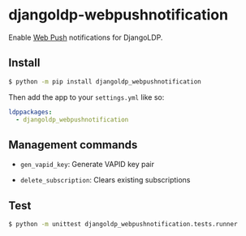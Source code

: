 # djangoldp-webpushnotification

Enable [Web Push](https://developers.google.com/web/fundamentals/push-notifications) notifications for DjangoLDP.

## Install

```bash
$ python -m pip install djangoldp_webpushnotification
```

Then add the app to your `settings.yml` like so:

```yaml
ldppackages:
  - djangoldp_webpushnotification
```

## Management commands

- `gen_vapid_key`: Generate VAPID key pair

- `delete_subscription`: Clears existing subscriptions

## Test

```bash
$ python -m unittest djangoldp_webpushnotification.tests.runner
```
